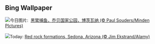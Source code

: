 ## Bing Wallpaper
![](https://www.bing.com/th?id=OHR.BlackHeron_ZH-CN6764711050_UHD.jpg&w=1000)今日图片: &nbsp;[黑鹭捕鱼，乔贝国家公园，博茨瓦纳 (© Paul Souders/Minden PIctures)](https://www.bing.com/th?id=OHR.BlackHeron_ZH-CN6764711050_UHD.jpg)
<br><br/>
![](https://www.bing.com/th?id=OHR.SedonaSpring_EN-US9611080272_UHD.jpg&w=1000)Today: [Red rock formations, Sedona, Arizona (© Jim Ekstrand/Alamy)](https://www.bing.com/th?id=OHR.SedonaSpring_EN-US9611080272_UHD.jpg)
<br><br/>
